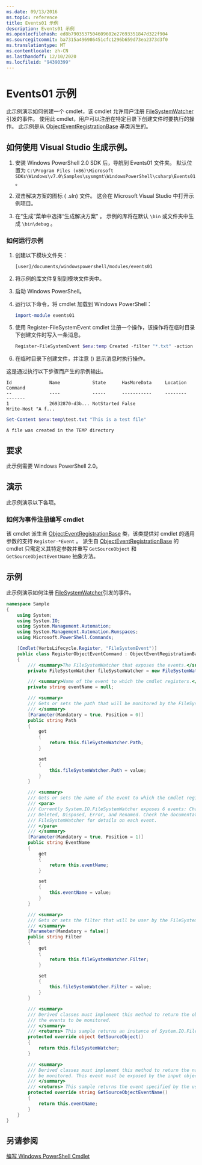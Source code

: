 ```yaml
---
ms.date: 09/13/2016
ms.topic: reference
title: Events01 示例
description: Events01 示例
ms.openlocfilehash: ed8b7903537504609602e27693351847d322f904
ms.sourcegitcommit: ba7315a496986451cfc1296b659d73ea2373d3f0
ms.translationtype: MT
ms.contentlocale: zh-CN
ms.lasthandoff: 12/10/2020
ms.locfileid: "94390399"
---
```

# <a name="events01-sample"></a>Events01 示例

此示例演示如何创建一个 cmdlet，该 cmdlet 允许用户注册 [FileSystemWatcher](/dotnet/api/System.IO.FileSystemWatcher)引发的事件。 使用此 cmdlet，用户可以注册在特定目录下创建文件时要执行的操作。 此示例是从 [ObjectEventRegistrationBase](/dotnet/api/Microsoft.PowerShell.Commands.ObjectEventRegistrationBase) 基类派生的。

## <a name="how-to-build-the-sample-by-using-visual-studio"></a>如何使用 Visual Studio 生成示例。

1. 安装 Windows PowerShell 2.0 SDK 后，导航到 Events01 文件夹。 默认位置为 `C:\Program Files (x86)\Microsoft SDKs\Windows\v7.0\Samples\sysmgmt\WindowsPowerShell\csharp\Events01`。

2. 双击解决方案的图标 ( .sln) 文件。 这会在 Microsoft Visual Studio 中打开示例项目。

3. 在“生成”菜单中选择“生成解决方案” 。 示例的库将在默认 `\bin` 或文件夹中生成 `\bin\debug` 。

### <a name="how-to-run-the-sample"></a>如何运行示例

1. 创建以下模块文件夹：

    `[user]/documents/windowspowershell/modules/events01`

2. 将示例的库文件复制到模块文件夹中。

3. 启动 Windows PowerShell。

4. 运行以下命令，将 cmdlet 加载到 Windows PowerShell：

    ```powershell
    import-module events01
    ```

5. 使用 Register-FileSystemEvent cmdlet 注册一个操作，该操作将在临时目录下创建文件时写入一条消息。

    ```powershell
    Register-FileSystemEvent $env:temp Created -filter "*.txt" -action { Write-Host "A file was created in the TEMP directory" }
    ```

6. 在临时目录下创建文件，并注意 () 显示消息时执行操作。

这是通过执行以下步骤而产生的示例输出。

```output
Id              Name            State      HasMoreData     Location             Command
--              ----            -----      -----------     --------             -------
1               26932870-d3b... NotStarted False                                 Write-Host "A f...

```

```powershell
Set-Content $env:temp\test.txt "This is a test file"
```

```output
A file was created in the TEMP directory
```

## <a name="requirements"></a>要求

此示例需要 Windows PowerShell 2.0。

## <a name="demonstrates"></a>演示

此示例演示以下各项。

### <a name="how-to-write-a-cmdlet-for-event-registration"></a>如何为事件注册编写 cmdlet

该 cmdlet 派生自 [ObjectEventRegistrationBase](/dotnet/api/Microsoft.PowerShell.Commands.ObjectEventRegistrationBase) 类，该类提供对 cmdlet 的通用参数的支持 `Register-*Event` 。 派生自 [ObjectEventRegistrationBase](/dotnet/api/Microsoft.PowerShell.Commands.ObjectEventRegistrationBase) 的 cmdlet 只需定义其特定参数并重写 `GetSourceObject` 和 `GetSourceObjectEventName` 抽象方法。

## <a name="example"></a>示例

此示例演示如何注册 [FileSystemWatcher](/dotnet/api/System.IO.FileSystemWatcher)引发的事件。

```csharp
namespace Sample
{
    using System;
    using System.IO;
    using System.Management.Automation;
    using System.Management.Automation.Runspaces;
    using Microsoft.PowerShell.Commands;

    [Cmdlet(VerbsLifecycle.Register, "FileSystemEvent")]
    public class RegisterObjectEventCommand : ObjectEventRegistrationBase
    {
        /// <summary>The FileSystemWatcher that exposes the events.</summary>
        private FileSystemWatcher fileSystemWatcher = new FileSystemWatcher();

        /// <summary>Name of the event to which the cmdlet registers.</summary>
        private string eventName = null;

        /// <summary>
        /// Gets or sets the path that will be monitored by the FileSystemWatcher.
        /// </summary>
        [Parameter(Mandatory = true, Position = 0)]
        public string Path
        {
            get
            {
                return this.fileSystemWatcher.Path;
            }

            set
            {
                this.fileSystemWatcher.Path = value;
            }
        }

        /// <summary>
        /// Gets or sets the name of the event to which the cmdlet registers.
        /// <para>
        /// Currently System.IO.FileSystemWatcher exposes 6 events: Changed, Created,
        /// Deleted, Disposed, Error, and Renamed. Check the documentation of
        /// FileSystemWatcher for details on each event.
        /// </para>
        /// </summary>
        [Parameter(Mandatory = true, Position = 1)]
        public string EventName
        {
            get
            {
                return this.eventName;
            }

            set
            {
                this.eventName = value;
            }
        }

        /// <summary>
        /// Gets or sets the filter that will be user by the FileSystemWatcher.
        /// </summary>
        [Parameter(Mandatory = false)]
        public string Filter
        {
            get
            {
                return this.fileSystemWatcher.Filter;
            }

            set
            {
                this.fileSystemWatcher.Filter = value;
            }
        }

        /// <summary>
        /// Derived classes must implement this method to return the object that generates
        /// the events to be monitored.
        /// </summary>
        /// <returns> This sample returns an instance of System.IO.FileSystemWatcher</returns>
        protected override object GetSourceObject()
        {
            return this.fileSystemWatcher;
        }

        /// <summary>
        /// Derived classes must implement this method to return the name of the event to
        /// be monitored. This event must be exposed by the input object.
        /// </summary>
        /// <returns> This sample returns the event specified by the user with the -EventName parameter.</returns>
        protected override string GetSourceObjectEventName()
        {
            return this.eventName;
        }
    }
}
```

## <a name="see-also"></a>另请参阅

[编写 Windows PowerShell Cmdlet](writing-a-windows-powershell-cmdlet.md)
